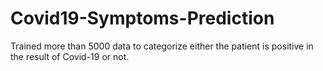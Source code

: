 # Covid19-Symptoms-Prediction
Trained more than 5000 data to categorize either the patient is positive in the result of Covid-19 or not.
